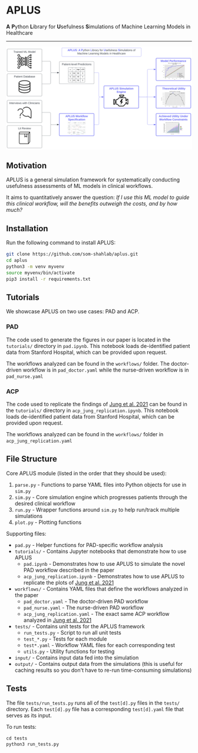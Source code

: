 # APLUS

**A** **P**ython **L**ibrary for **U**sefulness **S**imulations of Machine Learning Models in Healthcare

----

![Graphical Abstract](img/graphical%20abstract.png)

## Motivation

APLUS is a general simulation framework for systematically conducting usefulness assessments of ML models in clinical workflows.

It aims to quantitatively answer the question: *If I use this ML model to guide this clinical workflow, will the benefits outweigh the costs, and by how much?*

## Installation

Run the following command to install APLUS:

```bash
git clone https://github.com/som-shahlab/aplus.git
cd aplus
python3 -m venv myvenv
source myvenv/bin/activate
pip3 install -r requirements.txt
```

## Tutorials

We showcase APLUS on two use cases: PAD and ACP.

### PAD

The code used to generate the figures in our paper is located in the `tutorials/` directory in `pad.ipynb`. This notebook loads de-identified patient data from Stanford Hospital, which can be provided upon request.

The workflows analyzed can be found in the `workflows/` folder. The doctor-driven workflow is in `pad_doctor.yaml` while the nurse-driven workflow is in `pad_nurse.yaml`

### ACP

The code used to replicate the findings of [Jung et al. 2021](https://pubmed.ncbi.nlm.nih.gov/33355350/) can be found in the `tutorials/` directory in `acp_jung_replication.ipynb`. This notebook loads de-identified patient data from Stanford Hospital, which can be provided upon request.

The workflows analyzed can be found in the `workflows/` folder in `acp_jung_replication.yaml`

## File Structure

Core APLUS module (listed in the order that they should be used):
1. `parse.py` - Functions to parse YAML files into Python objects for use in `sim.py`
1. `sim.py` - Core simulation engine which progresses patients through the desired clinical workflow
1. `run.py` - Wrapper functions around `sim.py` to help run/track multiple simulations
1. `plot.py` - Plotting functions

Supporting files:
* `pad.py` - Helper functions for PAD-specific workflow analysis
* `tutorials/` - Contains Jupyter notebooks that demonstrate how to use APLUS
    * `pad.ipynb` - Demonstrates how to use APLUS to simulate the novel PAD workflow described in the paper
    * `acp_jung_replication.ipynb` - Demonstrates how to use APLUS to replicate the plots of [Jung et al. 2021](https://pubmed.ncbi.nlm.nih.gov/33355350/)
* `workflows/` - Contains YAML files that define the workflows analyzed in the paper
    * `pad_doctor.yaml` - The doctor-driven PAD workflow
    * `pad_nurse.yaml` - The nurse-driven PAD workflow
    * `acp_jung_replication.yaml` - The exact same ACP workflow analyzed in [Jung et al. 2021](https://pubmed.ncbi.nlm.nih.gov/33355350/)
* `tests/` - Contains unit tests for the APLUS framework
    * `run_tests.py` - Script to run all unit tests
    * `test_*.py` - Tests for each module
    * `test*.yaml` - Workflow YAML files for each corresponding test
    * `utils.py` - Utility functions for testing
* `input/` - Contains input data fed into the simulation
* `output/` - Contains output data from the simulations (this is useful for caching results so you don't have to re-run time-consuming simulations)

## Tests

The file `tests/run_tests.py` runs all of the `test[d].py` files in the `tests/` directory. Each `test[d].py` file has a corresponding `test[d].yaml` file that serves as its input.

To run tests:
```
cd tests
python3 run_tests.py
```